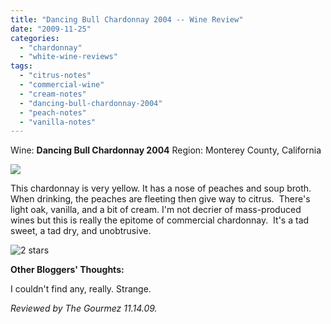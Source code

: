 ```yaml
---
title: "Dancing Bull Chardonnay 2004 -- Wine Review"
date: "2009-11-25"
categories:
  - "chardonnay"
  - "white-wine-reviews"
tags:
  - "citrus-notes"
  - "commercial-wine"
  - "cream-notes"
  - "dancing-bull-chardonnay-2004"
  - "peach-notes"
  - "vanilla-notes"
---
```


Wine: **Dancing Bull Chardonnay 2004** Region: Monterey County, California

![](http://www.rebeccagomezfarrell.com/gourmez/photos/dancingbear.jpg)

This chardonnay is very yellow. It has a nose of peaches and soup broth. When drinking, the peaches are fleeting then give way to citrus.  There's light oak, vanilla, and a bit of cream. I'm not decrier of mass-produced wines but this is really the epitome of commercial chardonnay.  It's a tad sweet, a tad dry, and unobtrusive.




<div class="caption">

![2 stars](http://www.rebeccagomezfarrell.com/wp-content/uploads/2009/02/rating_chicken11.gif "rating_chicken11")</div>


**Other Bloggers' Thoughts:**

I couldn't find any, really. Strange.

_Reviewed by The Gourmez 11.14.09._
